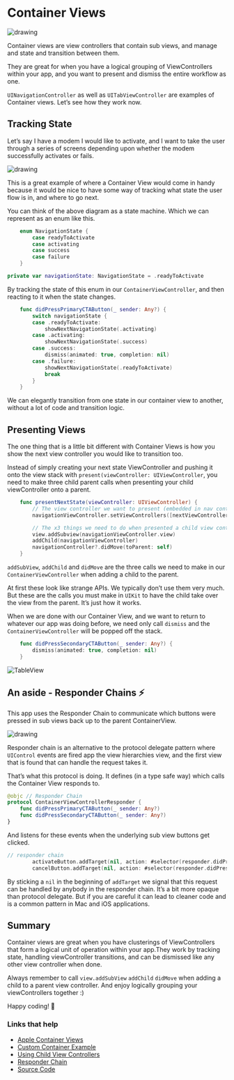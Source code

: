 # Container Views 

<img src="https://github.com/jrasmusson/level-up-ios/blob/master/advanced/container-view/images/container-view.png" alt="drawing" />

Container views are view controllers that contain sub views, and manage and state and transition between them.

They are great for when you have a logical grouping of ViewControllers within your app, and you want to present and dismiss the entire workflow as one.

`UINavigationController` as well as `UITabViewController` are examples of Container views. Let’s see how they work now.

## Tracking State

Let’s say I have a modem I would like to activate, and I want to take the user through a series of screens depending upon whether the modem successfully activates or fails.

<img src="https://github.com/jrasmusson/level-up-ios/blob/master/advanced/container-view/images/tracking-state.png" alt="drawing" />

This is a great example of where a Container View would come in handy because it would be nice to have some way of tracking what state the user flow is in, and where to go next.

You can think of the above diagram as a state machine. Which we can represent as an enum like this.

```swift
    enum NavigationState {
        case readyToActivate
        case activating
        case success
        case failure
    }

private var navigationState: NavigationState = .readyToActivate
```

By tracking the state of this enum in our `ContainerViewController`, and then reacting to it when the state changes.

```swift
    func didPressPrimaryCTAButton(_ sender: Any?) {
        switch navigationState {
        case .readyToActivate:
            showNextNavigationState(.activating)
        case .activating:
            showNextNavigationState(.success)
        case .success:
            dismiss(animated: true, completion: nil)
        case .failure:
            showNextNavigationState(.readyToActivate)
            break
        }
    }
```

We can elegantly transition from one state in our container view to another, without a lot of code and transition logic.

## Presenting Views

The one thing that is a little bit different with Container Views is how you show the next view controller you would like to transition too.

Instead of simply creating your next state ViewController and pushing it onto the view stack with `present(viewController: UIViewController`, you need to make three child parent calls when presenting your child viewController onto a parent.

```swift
    func presentNextState(viewController: UIViewController) {
        // The view controller we want to present (embedded in nav controller)
        navigationViewController.setViewControllers([nextViewController], animated: true)

        // The x3 things we need to do when presented a child view controller within a parent
        view.addSubview(navigationViewController.view)
        addChild(navigationViewController)
        navigationController?.didMove(toParent: self)
    }
```

`addSubView`, `addChild` and `didMove` are the three calls we need to make in our `ContainerViewController` when adding a child to the parent.

At first these look like strange APIs. We typically don’t use them very much. But these are the calls you must make in `UIKit` to have the child take over the view from the parent. It’s just how it works.

When we are done with our Container View, and we want to return to whatever our app was doing before, we need only call `dismiss` and the `ContainerViewController` will be popped off the stack.

```swift
    func didPressSecondaryCTAButton(_ sender: Any?) {
        dismiss(animated: true, completion: nil)
    }
```

![TableView](https://github.com/jrasmusson/level-up-ios/blob/master/advanced/container-view/images/demo.gif)

## An aside - Responder Chains ⚡

This app uses the Responder Chain to communicate which buttons were pressed in sub views back up to the parent ContainerView.

<img src="https://github.com/jrasmusson/level-up-ios/blob/master/advanced/container-view/images/responder-chain.png" alt="drawing" />

Responder chain is an alternative to the protocol delegate pattern where `UIControl` events are fired app the view hierarchies view, and the first view that is found that can handle the request takes it.

That’s what this protocol is doing. It defines (in a type safe way) which calls the Container View responds to.

```swift
@objc // Responder Chain
protocol ContainerViewControllerResponder {
    func didPressPrimaryCTAButton(_ sender: Any?)
    func didPressSecondaryCTAButton(_ sender: Any?)
}
```

And listens for these events when the underlying sub view buttons get clicked.

```swift
// responder chain
        activateButton.addTarget(nil, action: #selector(responder.didPressPrimaryCTAButton(_:)), for: .primaryActionTriggered)
        cancelButton.addTarget(nil, action: #selector(responder.didPressSecondaryCTAButton(_:)), for: .primaryActionTriggered)
```

By sticking a `nil` in the beginning of `addTarget` we signal that this request can be handled by anybody in the responder chain. It’s a bit more opaque than protocol delegate. But if you are careful it can lead to cleaner code and is a common pattern in Mac and iOS applications.

## Summary

Container views are great when you have clusterings of ViewControllers that form a logical unit of operation within your app.They work by tracking state, handling viewController transitions, and can be dismissed like any other view controller when done.

Always remember to call
`view.addSubView`
`addChild`
`didMove` when adding a child to a parent view controller. And enjoy logically grouping your viewControllers together :)

Happy coding! 🤖

### Links that help

- [Apple Container Views](https://developer.apple.com/library/archive/featuredarticles/ViewControllerPGforiPhoneOS/ImplementingaContainerViewController.html)
- [Custom Container Example](https://www.swiftbysundell.com/articles/custom-container-view-controllers-in-swift/)
- [Using Child View Controllers](https://www.swiftbysundell.com/articles/using-child-view-controllers-as-plugins-in-swift/)
- [Responder Chain](https://useyourloaf.com/blog/using-the-responder-chain/)
- [Source Code](https://github.com/jrasmusson/level-up-ios/tree/master/advanced/container-view/source/ContainerView)


